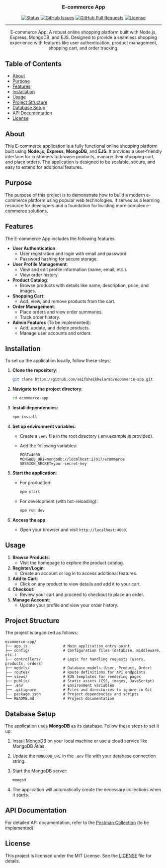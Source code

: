 
<h3 align="center">E-commerce App</h3>

<div align="center">

[![Status](https://img.shields.io/badge/status-active-success.svg)]()
[![GitHub Issues](https://img.shields.io/github/issues/seifsheikhelarab/ecommerce-app.svg)](https://github.com/seifsheikhelarab/ecommerce-app/issues)
[![GitHub Pull Requests](https://img.shields.io/github/issues-pr/seifsheikhelarab/ecommerce-app.svg)](https://github.com/seifsheikhelarab/ecommerce-app/pulls)
[![License](https://img.shields.io/badge/license-MIT-blue.svg)](/LICENSE)

</div>

---

<p align="center">
  E-commerce App: A robust online shopping platform built with Node.js, Express, MongoDB, and EJS. Designed to provide a seamless shopping experience with features like user authentication, product management, shopping cart, and order tracking.
  <br>
</p>

## Table of Contents

- [About](#about)
- [Purpose](#purpose)
- [Features](#features)
- [Installation](#installation)
- [Usage](#usage)
- [Project Structure](#project-structure)
- [Database Setup](#database-setup)
- [API Documentation](#api-documentation)
- [License](#license)

## About

This E-commerce application is a fully functional online shopping platform built using **Node.js**, **Express**, **MongoDB**, and **EJS**. It provides a user-friendly interface for customers to browse products, manage their shopping cart, and place orders. The application is designed to be scalable, secure, and easy to extend for additional features.

## Purpose

The purpose of this project is to demonstrate how to build a modern e-commerce platform using popular web technologies. It serves as a learning resource for developers and a foundation for building more complex e-commerce solutions.

## Features

The E-commerce App includes the following features:

- **User Authentication**:
  - User registration and login with email and password.
  - Password hashing for secure storage.
- **User Profile Management**:
  - View and edit profile information (name, email, etc.).
  - View order history.
- **Product Catalog**:
  - Browse products with details like name, description, price, and images.
- **Shopping Cart**:
  - Add, view, and remove products from the cart.
- **Order Management**:
  - Place orders and view order summaries.
  - Track order history.
- **Admin Features** (To be implemented):
  - Add, update, and delete products.
  - Manage user accounts and orders.

## Installation

To set up the application locally, follow these steps:

1. **Clone the repository**:

   ```bash
   git clone https://github.com/seifsheikhelarab/ecommerce-app.git
   ```

2. **Navigate to the project directory**:

   ```bash
   cd ecommerce-app
   ```

3. **Install dependencies**:

   ```bash
   npm install
   ```

4. **Set up environment variables**:
   - Create a `.env` file in the root directory (.env.example is provided).
   - Add the following variables:

     ```env
     PORT=4000
     MONGODB_URI=mongodb://localhost:27017/ecommerce
     SESSION_SECRET=your-secret-key
     ```

5. **Start the application**:
   - For production:

     ```bash
     npm start
     ```

   - For development (with hot-reloading):

     ```bash
     npm run dev
     ```

6. **Access the app**:
   - Open your browser and visit `http://localhost:4000`.

## Usage

1. **Browse Products**:
   - Visit the homepage to explore the product catalog.
2. **Register/Login**:
   - Create an account or log in to access additional features.
3. **Add to Cart**:
   - Click on any product to view details and add it to your cart.
4. **Checkout**:
   - Review your cart and proceed to checkout to place an order.
5. **Manage Account**:
   - Update your profile and view your order history.

## Project Structure

The project is organized as follows:

```
ecommerce-app/
├── app.js                # Main application entry point
├── config/               # Configuration files (database, middleware, etc.)
├── controllers/          # Logic for handling requests (users, products, orders)
├── models/               # Database models (User, Product, Order)
├── routes/               # Route definitions for API endpoints
├── views/                # EJS templates for rendering pages
├── public/               # Static assets (CSS, images, JavaScript)
├── .env                  # Environment variables
├── .gitignore            # Files and directories to ignore in Git
├── package.json          # Project dependencies and scripts
└── README.md             # Project documentation
```

## Database Setup

The application uses **MongoDB** as its database. Follow these steps to set it up:

1. Install MongoDB on your local machine or use a cloud service like MongoDB Atlas.
2. Update the `MONGODB_URI` in the `.env` file with your database connection string.
3. Start the MongoDB server:

   ```bash
   mongod
   ```

4. The application will automatically create the necessary collections when it starts.

## API Documentation

For detailed API documentation, refer to the [Postman Collection](https://documenter.getpostman.com/view/your-postman-docs-link) (to be implemented).

## License

This project is licensed under the MIT License. See the [LICENSE](LICENSE) file for details.
